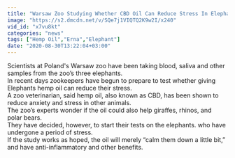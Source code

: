 ```yaml
---
title: "Warsaw Zoo Studying Whether CBD Oil Can Reduce Stress In Elephants"
image: "https://s2.dmcdn.net/v/SQe7j1VIQTQ2K9w2I/x240"
vid_id: "x7vu8kt"
categories: "news"
tags: ["Hemp Oil","Erna","Elephant"]
date: "2020-08-30T13:22:04+03:00"
---
```

Scientists at Poland's Warsaw zoo have been taking blood, saliva and other samples from the zoo’s three elephants.  <br>In recent days zookeepers have begun to prepare to test whether giving Elephants hemp oil can reduce their stress.  <br>A zoo veterinarian, said hemp oil, also known as CBD, has been shown to reduce anxiety and stress in other animals.  <br>The zoo’s experts wonder if the oil could also help giraffes, rhinos, and polar bears.  <br>They have decided, however, to start their tests on the elephants. who have undergone a period of stress.  <br>If the study works as hoped, the oil will merely “calm them down a little bit,” and have anti-inflammatory and other benefits.
